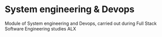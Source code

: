 # System engineering & Devops
Module of System engineering and Devops, carried out during Full Stack Software Engineering studies ALX
